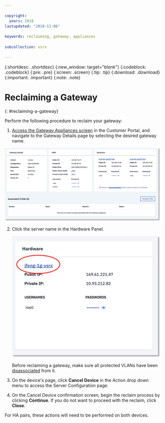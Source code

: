 ```yaml
---

copyright:
  years: 2018
lastupdated: "2018-11-06"

keywords: reclaiming, gateway, appliances

subcollection: vsrx

---
```


{:shortdesc: .shortdesc}
{:new_window: target="_blank_"}
{:codeblock: .codeblock}
{:pre: .pre}
{:screen: .screen}
{:tip: .tip}
{:download: .download}
{:important: .important}
{:note: .note}

# Reclaiming a Gateway
{: #reclaiming-a-gateway}

Perform the following procedure to reclaim your gateway:

1. [Access the Gateway Appliances screen](/docs/infrastructure/vsrx?topic=vsrx-viewing-all-your-gateway-appliances) in the Customer Portal, and navigate to the Gateway Details page by selecting the desired gateway name.

  <img src="images/gw-sa-details.png" alt="drawing" style="width: 700px;"/>

2. Click the server name in the Hardware Panel.

	![Hardware Server](images/os_hardware.png)

	Before reclaiming a gateway, make sure all protected VLANs have been [disassociated](/docs/infrastructure/vsrx?topic=vsrx-managing-ibm-vlans) from it.

3. On the device's page, click **Cancel Device** in the Action drop down menu to access the Server Configuration page.  

4. On the Cancel Device confirmation screen, begin the reclaim process by clicking **Continue**. If you do not want to proceed with the reclaim, click **Close**.

For HA pairs, these actions will need to be performed on both devices.
